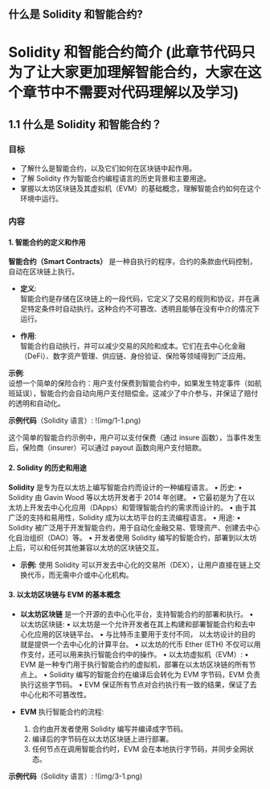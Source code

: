 ## 什么是 Solidity 和智能合约?

# Solidity 和智能合约简介 (此章节代码只为了让大家更加理解智能合约，大家在这个章节中不需要对代码理解以及学习)

## 1.1 什么是 Solidity 和智能合约？

### 目标

- 了解什么是智能合约，以及它们如何在区块链中起作用。
- 了解 Solidity 作为智能合约编程语言的历史背景和主要用途。
- 掌握以太坊区块链及其虚拟机（EVM）的基础概念，理解智能合约如何在这个环境中运行。

### 内容

#### 1. 智能合约的定义和作用

**智能合约（Smart Contracts）** 是一种自执行的程序，合约的条款由代码控制，自动在区块链上执行。

- **定义**:  
  智能合约是存储在区块链上的一段代码，它定义了交易的规则和协议，并在满足特定条件时自动执行。这种合约不可篡改、透明且能够在没有中介的情况下运行。

- **作用**:  
  智能合约自动执行，并可以减少交易的风险和成本。它们在去中心化金融（DeFi）、数字资产管理、供应链、身份验证、保险等领域得到广泛应用。

**示例**:  
设想一个简单的保险合约：用户支付保费到智能合约中，如果发生特定事件（如航班延误），智能合约会自动向用户支付赔偿金。这减少了中介参与，并保证了赔付的透明和自动化。

**示例代码**（Solidity 语言）:
!(img/1-1.png)

这个简单的智能合约示例中，用户可以支付保费（通过 insure 函数），当事件发生后，保险商（insurer）可以通过 payout 函数向用户支付赔款。



#### 2. Solidity 的历史和用途

**Solidity** 是专为在以太坊上编写智能合约而设计的一种编程语言。
	•	历史:
	•	Solidity 由 Gavin Wood 等以太坊开发者于 2014 年创建。
	•	它最初是为了在以太坊上开发去中心化应用（DApps）和管理智能合约的需求而设计的。
	•	由于其广泛的支持和易用性，Solidity 成为以太坊平台的主流编程语言。
	•	用途:
	•	Solidity 被广泛用于开发智能合约，用于自动化金融交易、管理资产、创建去中心化自治组织（DAO）等。
	•	开发者使用 Solidity 编写的智能合约，部署到以太坊上后，可以和任何其他兼容以太坊的区块链交互。

- **示例:**
使用 Solidity 可以开发去中心化的交易所（DEX），让用户直接在链上交换代币，而无需中介或中心化机构。



#### 3. 以太坊区块链与 EVM 的基本概念

- **以太坊区块链** 是一个开源的去中心化平台，支持智能合约的部署和执行。
	•	以太坊区块链:
	•	以太坊是一个允许开发者在其上构建和部署智能合约和去中心化应用的区块链平台。
	•	与比特币主要用于支付不同， 以太坊设计的目的就是提供一个去中心化的计算平台。
	•	以太坊的代币 Ether (ETH) 不仅可以用作支付，还可以用来执行智能合约中的操作。
	•	以太坊虚拟机（EVM）:
	•	EVM 是一种专门用于执行智能合约的虚拟机，部署在以太坊区块链的所有节点上。
	•	Solidity 编写的智能合约在编译后会转化为 EVM 字节码，EVM 负责执行这些字节码。
	•	EVM 保证所有节点对合约执行有一致的结果，保证了去中心化和不可篡改性。

- **EVM** 执行智能合约的流程:
	1.	合约由开发者使用 Solidity 编写并编译成字节码。
	2.	编译后的字节码在以太坊区块链上进行部署。
	3.	任何节点在调用智能合约时，EVM 会在本地执行字节码，并同步全网状态。


**示例代码**（Solidity 语言）:
!(img/3-1.png)